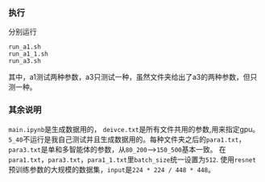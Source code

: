 ### 执行
分别运行 
```
run_a1.sh
run_a1_1.sh
run_a3.sh
```
其中，a1测试两种参数，a3只测试一种，虽然文件夹给出了a3的两种参数，但只测一种。
### 其余说明
```main.ipynb```是生成数据用的， ```deivce.txt```是所有文件共用的参数,用来指定gpu。
```5_40```不运行是我自己测试并且生成数据用的。每种文件夹之后的```para1.txt```， ```para3.txt```是单和多智能体的参数，从```80_200```-->```150_500```基本一致。
在```para1.txt```，```para3.txt```，```para1_1.txt```里```batch_size```统一设置为```512```.
使用```resnet```预训练参数的大规模的数据集，```input```是```224 * 224 / 448 * 448```。

